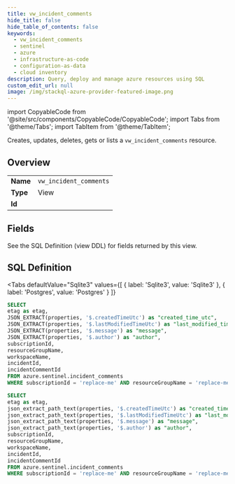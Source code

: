 ```yaml
--- 
title: vw_incident_comments
hide_title: false
hide_table_of_contents: false
keywords:
  - vw_incident_comments
  - sentinel
  - azure
  - infrastructure-as-code
  - configuration-as-data
  - cloud inventory
description: Query, deploy and manage azure resources using SQL
custom_edit_url: null
image: /img/stackql-azure-provider-featured-image.png
---
```


import CopyableCode from '@site/src/components/CopyableCode/CopyableCode';
import Tabs from '@theme/Tabs';
import TabItem from '@theme/TabItem';

Creates, updates, deletes, gets or lists a <code>vw_incident_comments</code> resource.

## Overview
<table><tbody>
<tr><td><b>Name</b></td><td><code>vw_incident_comments</code></td></tr>
<tr><td><b>Type</b></td><td>View</td></tr>
<tr><td><b>Id</b></td><td><CopyableCode code="azure.sentinel.vw_incident_comments" /></td></tr>
</tbody></table>

## Fields

See the SQL Definition (view DDL) for fields returned by this view.

## SQL Definition

<Tabs
defaultValue="Sqlite3"
values={[
{ label: 'Sqlite3', value: 'Sqlite3' },
{ label: 'Postgres', value: 'Postgres' }
]}
>
<TabItem value="Sqlite3">

```sql
SELECT
etag as etag,
JSON_EXTRACT(properties, '$.createdTimeUtc') as "created_time_utc",
JSON_EXTRACT(properties, '$.lastModifiedTimeUtc') as "last_modified_time_utc",
JSON_EXTRACT(properties, '$.message') as "message",
JSON_EXTRACT(properties, '$.author') as "author",
subscriptionId,
resourceGroupName,
workspaceName,
incidentId,
incidentCommentId
FROM azure.sentinel.incident_comments
WHERE subscriptionId = 'replace-me' AND resourceGroupName = 'replace-me' AND workspaceName = 'replace-me' AND incidentId = 'replace-me';
```

</TabItem>
<TabItem value="Postgres">

```sql
SELECT
etag as etag,
json_extract_path_text(properties, '$.createdTimeUtc') as "created_time_utc",
json_extract_path_text(properties, '$.lastModifiedTimeUtc') as "last_modified_time_utc",
json_extract_path_text(properties, '$.message') as "message",
json_extract_path_text(properties, '$.author') as "author",
subscriptionId,
resourceGroupName,
workspaceName,
incidentId,
incidentCommentId
FROM azure.sentinel.incident_comments
WHERE subscriptionId = 'replace-me' AND resourceGroupName = 'replace-me' AND workspaceName = 'replace-me' AND incidentId = 'replace-me';
```

</TabItem>
</Tabs>
